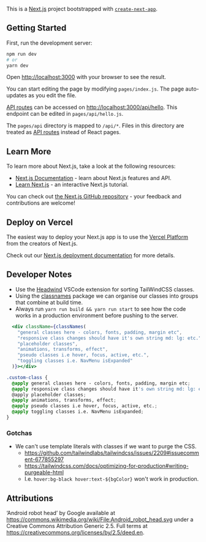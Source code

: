 This is a [Next.js](https://nextjs.org/) project bootstrapped with [`create-next-app`](https://github.com/vercel/next.js/tree/canary/packages/create-next-app).

## Getting Started

First, run the development server:

```bash
npm run dev
# or
yarn dev
```

Open [http://localhost:3000](http://localhost:3000) with your browser to see the result.

You can start editing the page by modifying `pages/index.js`. The page auto-updates as you edit the file.

[API routes](https://nextjs.org/docs/api-routes/introduction) can be accessed on [http://localhost:3000/api/hello](http://localhost:3000/api/hello). This endpoint can be edited in `pages/api/hello.js`.

The `pages/api` directory is mapped to `/api/*`. Files in this directory are treated as [API routes](https://nextjs.org/docs/api-routes/introduction) instead of React pages.

## Learn More

To learn more about Next.js, take a look at the following resources:

- [Next.js Documentation](https://nextjs.org/docs) - learn about Next.js features and API.
- [Learn Next.js](https://nextjs.org/learn) - an interactive Next.js tutorial.

You can check out [the Next.js GitHub repository](https://github.com/vercel/next.js/) - your feedback and contributions are welcome!

## Deploy on Vercel

The easiest way to deploy your Next.js app is to use the [Vercel Platform](https://vercel.com/new?utm_medium=default-template&filter=next.js&utm_source=create-next-app&utm_campaign=create-next-app-readme) from the creators of Next.js.

Check out our [Next.js deployment documentation](https://nextjs.org/docs/deployment) for more details.

## Developer Notes

- Use the [Headwind](https://github.com/heybourn/headwind) VSCode extension for sorting TailWindCSS classes.
- Using the [classnames](https://www.npmjs.com/package/classnames) package we can organise our classes into groups that combine at build time.
- Always run `yarn run build && yarn run start` to see how the code works in a production environment before pushing to the server.

```jsx
  <div className={classNames(
    "general classes here - colors, fonts, padding, margin etc",
    "responsive class changes should have it's own string md: lg: etc."
    "placeholder classes",
    "animations, transforms, effect",
    "pseudo classes i.e hover, focus, active, etc.",
    "toggling classes i.e. NavMenu isExpanded"
  )}></div>
```

```css
.custom-class {
  @apply general classes here - colors, fonts, padding, margin etc;
  @apply responsive class changes should have it's own string md: lg: etc.;
  @apply placeholder classes;
  @apply animations, transforms, effect;
  @apply pseudo classes i.e hover, focus, active, etc.;
  @apply toggling classes i.e. NavMenu isExpanded;
}
```

### Gotchas

- We can't use template literals with classes if we want to purge the CSS.
  - https://github.com/tailwindlabs/tailwindcss/issues/2209#issuecomment-677855297
  - https://tailwindcss.com/docs/optimizing-for-production#writing-purgeable-html
  - I.e. `hover:bg-black hover:text-${bgColor}` won't work in production.

## Attributions

‘Android robot head’ by Google available at https://commons.wikimedia.org/wiki/File:Android_robot_head.svg under a Creative Commons Attribution Generic 2.5. Full terms at https://creativecommons.org/licenses/by/2.5/deed.en.
